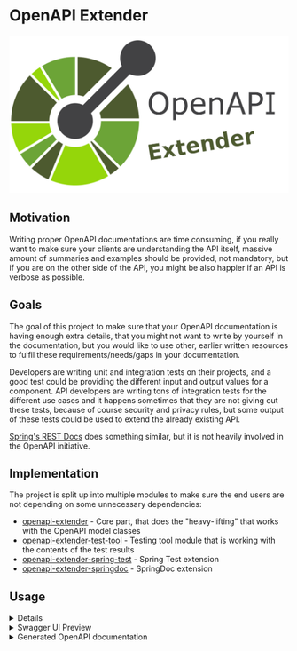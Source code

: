 # OpenAPI Extender

![banner.png](banner.png)

## Motivation

Writing proper OpenAPI documentations are time consuming, if you really want to make sure your clients are understanding the API itself, massive amount of summaries and examples should be provided, not mandatory, but if you are on the other side of
the API, you might be also happier if an API is verbose as possible.

## Goals

The goal of this project to make sure that your OpenAPI documentation is having enough extra details, that you might not want to write by yourself in the documentation, but you would like to use other, earlier written resources to fulfil these
requirements/needs/gaps in your documentation.

Developers are writing unit and integration tests on their projects, and a good test could be providing the different input and output values for a component. API developers are writing tons of integration tests for the different use cases and it
happens sometimes that they are not giving out these tests, because of course security and privacy rules, but some output of these tests could be used to extend the already existing API.

[Spring's REST Docs](https://github.com/spring-projects/spring-restdocs) does something similar, but it is not heavily involved in the OpenAPI initiative.

## Implementation

The project is split up into multiple modules to make sure the end users are not depending on some unnecessary dependencies:

- [openapi-extender](openapi-extender) - Core part, that does the "heavy-lifting" that works with the OpenAPI model classes
- [openapi-extender-test-tool](openapi-extender-test-tool) - Testing tool module that is working with the contents of the test results
- [openapi-extender-spring-test](openapi-extender-spring-test) - Spring Test extension
- [openapi-extender-springdoc](openapi-extender-springdoc) - SpringDoc extension

## Usage

<details>

    <summary>Spring Boot based example</summary>

```java

@SpringBootApplication
class SpringBootOpenmapiWithTestApplication {

    public static void main(String[] args) {
        SpringApplication.run(SpringBootOpenmapiWithTestApplication.class, args);
    }

    @Bean
    public ApiResponseAndExampleCustomizer customizer() {
        return new ApiResponseAndExampleCustomizer();
    }

}


@RestController
class UserController {

    @GetMapping(path = "/user", produces = {MediaType.APPLICATION_JSON_VALUE, MediaType.APPLICATION_XML_VALUE})
    public ResponseEntity getUser(@RequestParam(name = "id", required = false) String id) {
        if ("BAD".equals(id)) return ResponseEntity.badRequest().body(new ErrorResponse("Bad " + id, "Cause it went bad"));
        else if ("BAD2".equals(id)) return ResponseEntity.internalServerError().body(new ErrorResponse("Internal Server Error " + id, "Bad because internal"));
        else return ResponseEntity.ok(new UserResponse("joe", "Joe Big"));
    }

    @PostMapping(path = "/user", produces = {MediaType.APPLICATION_JSON_VALUE, MediaType.APPLICATION_XML_VALUE})
    public ResponseEntity postUser(@RequestBody UserRequest userRequest) {
        if (!userRequest.getPassword().equals(userRequest.getPasswordConfirmation())) {
            return ResponseEntity.unprocessableEntity().body(new ErrorResponse("Passwords must match", "Cause it went bad"));
        }
        if (userRequest.getUsername().equals("bob")) {
            return ResponseEntity.unprocessableEntity().body(new ErrorResponse("Username already exists", "Cause it went bad"));
        }
        return ResponseEntity.status(HttpStatus.CREATED).body(new UserResponse("joe", "Joe Big"));
    }

    @Data
    @NoArgsConstructor
    @AllArgsConstructor
    static class UserRequest {

        private String username;
        private String password;
        private String passwordConfirmation;
        private String fullName;
    }

    @Data
    @NoArgsConstructor
    @AllArgsConstructor
    static class ErrorResponse {

        private String message;
        private String cause;
    }

    @Data
    @NoArgsConstructor
    @AllArgsConstructor
    static class UserResponse {

        private String username;
        private String fullName;

    }

}

@SpringBootTest
@AutoConfigureMockMvc
class UserControllerTest {

    @Autowired
    private MockMvc mockMvc;

    @Test
    void getUser_isOk() throws Exception {
        mockMvc.perform(get("/user"))
            .andExpect(status().isOk())
            .andDo(result -> new ApiResponseDocumentReporter("getUser", "Standard response").handle(result));
    }

    @Test
    void getUser_isBadRequest() throws Exception {
        mockMvc.perform(get("/user?id=BAD"))
            .andExpect(status().isBadRequest())
            .andDo(result -> new ApiResponseDocumentReporter("getUser", "When shit happens").handle(result));
    }

    @Test
    void getUser_isInternalError_1() throws Exception {
        mockMvc.perform(get("/user?id=BAD2"))
            .andExpect(status().isInternalServerError())
            .andDo(result -> new ApiResponseDocumentReporter("getUser", "When coupon code does not exist").handle(result));
    }

    @Test
    void getUser_isInternalError_2() throws Exception {
        mockMvc.perform(get("/user?id=BAD2"))
            .andExpect(status().isInternalServerError())
            .andDo(result -> new ApiResponseDocumentReporter("getUser", "When shit explodes").handle(result));
    }

    @Test
    void postUser_WhenPasswordDoesNotMatch() throws Exception {
        UserController.UserRequest userRequest = new UserController.UserRequest("alex123", "password123", "password12", "Alex King");
        mockMvc.perform(post("/user").contentType(MediaType.APPLICATION_JSON).content(asJsonString(userRequest)))
            .andExpect(status().isUnprocessableEntity())
            .andDo(result -> new ApiResponseDocumentReporter("postUser", "When passwords does not match").handle(result))
            .andDo(result -> new RequestBodyDocumentReporter("postUser", "Will throw error").handle(result));
    }

    @Test
    void postUser_WhenUsernameAlreadyExist() throws Exception {
        UserController.UserRequest userRequest = new UserController.UserRequest("bob", "password123", "password123", "Bob Sug");
        mockMvc.perform(post("/user").contentType(MediaType.APPLICATION_JSON).accept(MediaType.APPLICATION_JSON).content(asJsonString(userRequest)))
            .andExpect(status().isUnprocessableEntity())
            .andDo(result -> new ApiResponseDocumentReporter("postUser", "When username already exist").handle(result))
            .andDo(result -> new RequestBodyDocumentReporter("postUser", "Will throw error because user already exist").handle(result));
    }

    @Test
    void postUser_WhenEverythingIsOk() throws Exception {
        UserController.UserRequest userRequest = new UserController.UserRequest("new-bob", "password123", "password123", "Bob Sug");
        mockMvc.perform(post("/user").contentType(MediaType.APPLICATION_JSON).accept(MediaType.APPLICATION_JSON).content(asJsonString(userRequest)))
            .andExpect(status().isCreated())
            .andDo(result -> new ApiResponseDocumentReporter("postUser", "Successful operation").handle(result))
            .andDo(result -> new RequestBodyDocumentReporter("postUser", "Creates a user").handle(result));
    }

    @Test
    void postUser_WhenEverythingIsOkXml() throws Exception {
        UserController.UserRequest userRequest = new UserController.UserRequest("new-bob", "password123", "password123", "Bob Sug");
        mockMvc.perform(post("/user").contentType(MediaType.APPLICATION_JSON).accept(MediaType.APPLICATION_XML).content(asJsonString(userRequest)))
            .andExpect(status().isCreated())
            .andDo(result -> new ApiResponseDocumentReporter("postUser", "Successful operation").handle(result))
            .andDo(result -> new RequestBodyDocumentReporter("postUser", "Creates a user").handle(result));
    }

    static String asJsonString(final Object obj) {
        try {
            return new ObjectMapper().writeValueAsString(obj);
        } catch (Exception e) {
            throw new RuntimeException(e);
        }
    }

}

```

After running: `./mvnw package` the following generated classes will pop up:
![generated-files.png](docs/generated-files.png)

**requests/postUser/201_Creates a user.json**: 
```json
{
  "username": "new-bob",
  "password": "password123",
  "passwordConfirmation": "password123",
  "fullName": "Bob Sug"
}
```

**responses/postUser/201_Successful operation.json**:
```json
{
  "username" : "joe",
  "fullName" : "Joe Big"
}
```

**responses/postUser/422_When passwords does not match.json**:
```json
{
  "message" : "Passwords must match",
  "cause" : "Cause it went bad"
}
```

</details>

<details>
    <summary>Swagger UI Preview</summary>

![swagger-ui-preview.png](docs/swagger-ui-preview.png)

</details>

<details>
  <summary>Generated OpenAPI documentation</summary>

```yaml
openapi: 3.0.1
info:
  title: OpenAPI definition
  version: v0
servers:
- url: http://localhost:8080
  description: Generated server url
paths:
  /user:
    get:
      tags:
      - user-controller
      operationId: getUser
      parameters:
      - name: id
        in: query
        required: false
        schema:
          type: string
      responses:
        "200":
          description: OK
          content:
            application/json:
              schema:
                type: string
              examples:
                Standard response:
                  description: Standard response
                  value: |-
                    {
                      "username" : "joe",
                      "fullName" : "Joe Big"
                    }
            application/xml:
              schema:
                type: string
              examples:
                Standard response:
                  description: Standard response
                  value: |-
                    {
                      "username" : "joe",
                      "fullName" : "Joe Big"
                    }
        "500":
          content:
            application/json:
              examples:
                When coupon code does not exist:
                  description: When coupon code does not exist
                  value: |-
                    {
                      "message" : "Internal Server Error BAD2",
                      "cause" : "Bad because internal"
                    }
                When server explodes:
                  description: When server explodes
                  value: |-
                    {
                      "message" : "Internal Server Error BAD2",
                      "cause" : "Bad because internal"
                    }
        "400":
          content:
            application/json:
              examples:
                When bad thing happens:
                  description: When bad thing happens
                  value: |-
                    {
                      "message" : "Bad BAD",
                      "cause" : "Cause it went bad"
                    }
    post:
      tags:
      - user-controller
      operationId: postUser
      requestBody:
        content:
          application/json:
            schema:
              $ref: '#/components/schemas/UserRequest'
            examples:
              Will throw error - Returns:422:
                description: Will throw error - Returns:422
                value: |-
                  {
                    "username" : "alex123",
                    "password" : "password123",
                    "passwordConfirmation" : "password12",
                    "fullName" : "Alex King"
                  }
              Will throw error because user already exist - Returns:422:
                description: Will throw error because user already exist - Returns:422
                value: |-
                  {
                    "username" : "bob",
                    "password" : "password123",
                    "passwordConfirmation" : "password123",
                    "fullName" : "Bob Sug"
                  }
              Creates a user - Returns:201:
                description: Creates a user - Returns:201
                value: |-
                  {
                    "username" : "new-bob",
                    "password" : "password123",
                    "passwordConfirmation" : "password123",
                    "fullName" : "Bob Sug"
                  }
        required: true
      responses:
        "200":
          description: OK
          content:
            application/json:
              schema:
                type: string
            application/xml:
              schema:
                type: string
        "201":
          content:
            application/json:
              examples:
                Successful operation:
                  description: Successful operation
                  value: |-
                    {
                      "username" : "joe",
                      "fullName" : "Joe Big"
                    }
            application/xml:
              examples:
                Successful operation:
                  description: Successful operation
                  value: |
                    <LinkedHashMap>
                      <username>joe</username>
                      <fullName>Joe Big</fullName>
                    </LinkedHashMap>
        "422":
          content:
            application/json:
              examples:
                When passwords does not match:
                  description: When passwords does not match
                  value: |-
                    {
                      "message" : "Passwords must match",
                      "cause" : "Cause it went bad"
                    }
                When username already exist:
                  description: When username already exist
                  value: |-
                    {
                      "message" : "Username already exists",
                      "cause" : "Cause it went bad"
                    }
components:
  schemas:
    UserRequest:
      type: object
      properties:
        username:
          type: string
        password:
          type: string
        passwordConfirmation:
          type: string
        fullName:
          type: string
```
</details>
